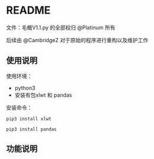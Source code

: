 # README

文件：毛概V1.1.py 的全部权归 @Platinum 所有

后续由 @CambridgeZ 对于原始的程序进行重构以及维护工作

## 使用说明

使用环境：
+ python3
+ 安装有包xlwt 和 pandas

安装命令：
```shell
pip3 install xlwt
```

```shell
pip3 install pandas
```

## 功能说明
